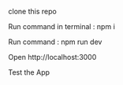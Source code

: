 clone this repo




Run command in terminal : npm i

 


Run command : npm run dev



Open http://localhost:3000



Test the App
